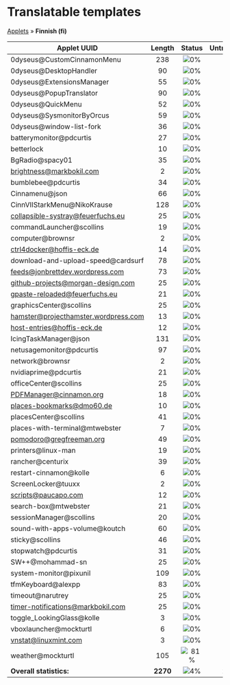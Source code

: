 # Translatable templates
[Applets](../README.md) &#187; **Finnish (fi)**

Applet UUID | Length | Status | Untranslated
------------|:------:|:------:|:-----------:
0dyseus@CustomCinnamonMenu | 238 | ![0%](http://progressed.io/bar/0) | 238
0dyseus@DesktopHandler | 90 | ![0%](http://progressed.io/bar/0) | 90
0dyseus@ExtensionsManager | 55 | ![0%](http://progressed.io/bar/0) | 55
0dyseus@PopupTranslator | 90 | ![0%](http://progressed.io/bar/0) | 90
0dyseus@QuickMenu | 52 | ![0%](http://progressed.io/bar/0) | 52
0dyseus@SysmonitorByOrcus | 59 | ![0%](http://progressed.io/bar/0) | 59
0dyseus@window-list-fork | 36 | ![0%](http://progressed.io/bar/0) | 36
batterymonitor@pdcurtis | 27 | ![0%](http://progressed.io/bar/0) | 27
betterlock | 10 | ![0%](http://progressed.io/bar/0) | 10
BgRadio@spacy01 | 35 | ![0%](http://progressed.io/bar/0) | 35
brightness@markbokil.com | 2 | ![0%](http://progressed.io/bar/0) | 2
bumblebee@pdcurtis | 34 | ![0%](http://progressed.io/bar/0) | 34
Cinnamenu@json | 66 | ![0%](http://progressed.io/bar/0) | 66
CinnVIIStarkMenu@NikoKrause | 128 | ![0%](http://progressed.io/bar/0) | 128
collapsible-systray@feuerfuchs.eu | 25 | ![0%](http://progressed.io/bar/0) | 25
commandLauncher@scollins | 19 | ![0%](http://progressed.io/bar/0) | 19
computer@brownsr | 2 | ![0%](http://progressed.io/bar/0) | 2
ctrl4docker@hoffis-eck.de | 14 | ![0%](http://progressed.io/bar/0) | 14
download-and-upload-speed@cardsurf | 78 | ![0%](http://progressed.io/bar/0) | 78
feeds@jonbrettdev.wordpress.com | 73 | ![0%](http://progressed.io/bar/0) | 73
github-projects@morgan-design.com | 25 | ![0%](http://progressed.io/bar/0) | 25
gpaste-reloaded@feuerfuchs.eu | 21 | ![0%](http://progressed.io/bar/0) | 21
graphicsCenter@scollins | 25 | ![0%](http://progressed.io/bar/0) | 25
hamster@projecthamster.wordpress.com | 13 | ![0%](http://progressed.io/bar/0) | 13
host-entries@hoffis-eck.de | 12 | ![0%](http://progressed.io/bar/0) | 12
IcingTaskManager@json | 131 | ![0%](http://progressed.io/bar/0) | 131
netusagemonitor@pdcurtis | 97 | ![0%](http://progressed.io/bar/0) | 97
network@brownsr | 2 | ![0%](http://progressed.io/bar/0) | 2
nvidiaprime@pdcurtis | 21 | ![0%](http://progressed.io/bar/0) | 21
officeCenter@scollins | 25 | ![0%](http://progressed.io/bar/0) | 25
PDFManager@cinnamon.org | 18 | ![0%](http://progressed.io/bar/0) | 18
places-bookmarks@dmo60.de | 10 | ![0%](http://progressed.io/bar/0) | 10
placesCenter@scollins | 41 | ![0%](http://progressed.io/bar/0) | 41
places-with-terminal@mtwebster | 7 | ![0%](http://progressed.io/bar/0) | 7
pomodoro@gregfreeman.org | 49 | ![0%](http://progressed.io/bar/0) | 49
printers@linux-man | 19 | ![0%](http://progressed.io/bar/0) | 19
rancher@centurix | 39 | ![0%](http://progressed.io/bar/0) | 39
restart-cinnamon@kolle | 6 | ![0%](http://progressed.io/bar/0) | 6
ScreenLocker@tuuxx | 2 | ![0%](http://progressed.io/bar/0) | 2
scripts@paucapo.com | 12 | ![0%](http://progressed.io/bar/0) | 12
search-box@mtwebster | 21 | ![0%](http://progressed.io/bar/0) | 21
sessionManager@scollins | 20 | ![0%](http://progressed.io/bar/0) | 20
sound-with-apps-volume@koutch | 60 | ![0%](http://progressed.io/bar/0) | 60
sticky@scollins | 46 | ![0%](http://progressed.io/bar/0) | 46
stopwatch@pdcurtis | 31 | ![0%](http://progressed.io/bar/0) | 31
SW++@mohammad-sn | 25 | ![0%](http://progressed.io/bar/0) | 25
system-monitor@pixunil | 109 | ![0%](http://progressed.io/bar/0) | 109
tfmKeyboard@alexpp | 83 | ![0%](http://progressed.io/bar/0) | 83
timeout@narutrey | 25 | ![0%](http://progressed.io/bar/0) | 25
timer-notifications@markbokil.com | 25 | ![0%](http://progressed.io/bar/0) | 25
toggle_LookingGlass@kolle | 3 | ![0%](http://progressed.io/bar/0) | 3
vboxlauncher@mockturtl | 6 | ![0%](http://progressed.io/bar/0) | 6
vnstat@linuxmint.com | 3 | ![0%](http://progressed.io/bar/0) | 3
weather@mockturtl | 105 | ![81%](http://progressed.io/bar/81) |  20
**Overall statistics:** | **2270** | ![4%](http://progressed.io/bar/4) | **2185**
